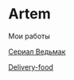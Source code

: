 # Artem
Мои работы

[Сериал Ведьмак](https://ZireaelPX.github.io/Ведьмак(вёрстка)/ "Мой промо-сайт Ведьмак")

[Delivery-food](https:https://zireaelpx.github.io/deivery-food/ "Доставка еды")
